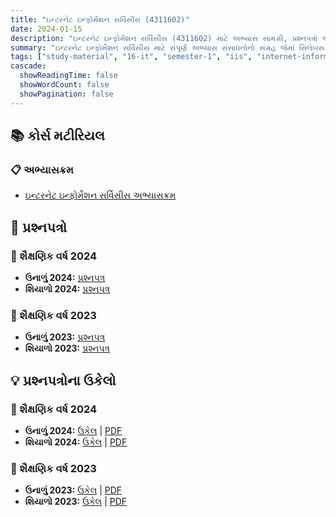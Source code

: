 ```yaml
---
title: "ઇન્ટરનેટ ઇન્ફોર્મેશન સર્વિસીસ (4311602)"
date: 2024-01-15
description: "ઇન્ટરનેટ ઇન્ફોર્મેશન સર્વિસીસ (4311602) માટે અભ્યાસ સામગ્રી, પ્રશ્નપત્રો અને ઉકેલો - ઇન્ફોર્મેશન ટેકનોલોજી, સેમેસ્ટર 1"
summary: "ઇન્ટરનેટ ઇન્ફોર્મેશન સર્વિસીસ માટે સંપૂર્ણ અભ્યાસ સંસાધનોનો સંગ્રહ જેમાં સિલેબસ, 2024-2025ના પ્રશ્નપત્રો અને વિગતવાર ઉકેલોનો સમાવેશ થાય છે"
tags: ["study-material", "16-it", "semester-1", "iis", "internet-information-services", "web-server", "4311602"]
cascade:
  showReadingTime: false
  showWordCount: false
  showPagination: false
---
```


## 📚 કોર્સ મટીરિયલ

### 📋 અભ્યાસક્રમ

- [ઇન્ટરનેટ ઇન્ફોર્મેશન સર્વિસીસ અભ્યાસક્રમ](/resources/study-materials/16-it/sem-1/4311602-iis/4311602.pdf)

## 📝 પ્રશ્નપત્રો

### 📅 શૈક્ષણિક વર્ષ 2024  

- **ઉનાળું 2024:** [પ્રશ્નપત્ર](/resources/study-materials/16-it/sem-1/4311602-iis/4311602-Summer-2024.pdf)
- **શિયાળો 2024:** [પ્રશ્નપત્ર](/resources/study-materials/16-it/sem-1/4311602-iis/4311602-Winter-2024.pdf)

### 📅 શૈક્ષણિક વર્ષ 2023

- **ઉનાળું 2023:** [પ્રશ્નપત્ર](/resources/study-materials/16-it/sem-1/4311602-iis/4311602-Summer-2023.pdf)
- **શિયાળો 2023:** [પ્રશ્નપત્ર](/resources/study-materials/16-it/sem-1/4311602-iis/4311602-Winter-2023.pdf)

## 💡 પ્રશ્નપત્રોના ઉકેલો

### 📅 શૈક્ષણિક વર્ષ 2024

- **ઉનાળું 2024:** [ઉકેલ](4311602-summer-2024-solution) | [PDF](4311602-summer-2024-solution.gu.pdf)
- **શિયાળો 2024:** [ઉકેલ](4311602-winter-2024-solution) | [PDF](4311602-winter-2024-solution.gu.pdf)

### 📅 શૈક્ષણિક વર્ષ 2023

- **ઉનાળું 2023:** [ઉકેલ](4311602-summer-2023-solution) | [PDF](4311602-summer-2023-solution.gu.pdf)
- **શિયાળો 2023:** [ઉકેલ](4311602-winter-2023-solution) | [PDF](4311602-winter-2023-solution.gu.pdf)
